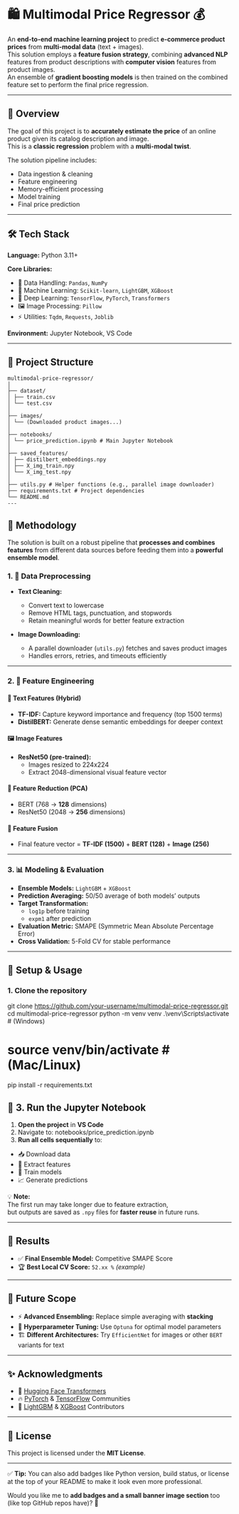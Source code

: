# 🛍️ Multimodal Price Regressor 💰

An **end-to-end machine learning project** to predict **e-commerce product prices** from **multi-modal data** (text + images).  
This solution employs a **feature fusion strategy**, combining **advanced NLP** features from product descriptions with **computer vision** features from product images.  
An ensemble of **gradient boosting models** is then trained on the combined feature set to perform the final price regression.

---

## 📜 Overview

The goal of this project is to **accurately estimate the price** of an online product given its catalog description and image.  
This is a **classic regression** problem with a **multi-modal twist**.

The solution pipeline includes:
- Data ingestion & cleaning
- Feature engineering
- Memory-efficient processing
- Model training
- Final price prediction

---

## 🛠️ Tech Stack

**Language:** Python 3.11+  

**Core Libraries:**
- 🧮 Data Handling: `Pandas`, `NumPy`
- 🤖 Machine Learning: `Scikit-learn`, `LightGBM`, `XGBoost`
- 🧠 Deep Learning: `TensorFlow`, `PyTorch`, `Transformers`
- 🖼️ Image Processing: `Pillow`
- ⚡ Utilities: `Tqdm`, `Requests`, `Joblib`

**Environment:** Jupyter Notebook, VS Code

---

## 📁 Project Structure
```
multimodal-price-regressor/
│
├── dataset/
│ ├── train.csv
│ └── test.csv
│
├── images/
│ └── (Downloaded product images...)
│
├── notebooks/
│ └── price_prediction.ipynb # Main Jupyter Notebook
│
├── saved_features/
│ ├── distilbert_embeddings.npy
│ ├── X_img_train.npy
│ └── X_img_test.npy
│
├── utils.py # Helper functions (e.g., parallel image downloader)
├── requirements.txt # Project dependencies
└── README.md
---
```
## 🧠 Methodology

The solution is built on a robust pipeline that **processes and combines features** from different data sources before feeding them into a **powerful ensemble model**.

### 1. 🧼 Data Preprocessing
* **Text Cleaning:**  
  - Convert text to lowercase  
  - Remove HTML tags, punctuation, and stopwords  
  - Retain meaningful words for better feature extraction

* **Image Downloading:**  
  - A parallel downloader (`utils.py`) fetches and saves product images  
  - Handles errors, retries, and timeouts efficiently

---

### 2. 🧬 Feature Engineering

#### 📝 Text Features (Hybrid)
* **TF-IDF:** Capture keyword importance and frequency (top 1500 terms)
* **DistilBERT:** Generate dense semantic embeddings for deeper context

#### 🖼️ Image Features
* **ResNet50 (pre-trained):**  
  - Images resized to 224x224  
  - Extract 2048-dimensional visual feature vector

#### 🧭 Feature Reduction (PCA)
* BERT (768 → **128** dimensions)
* ResNet50 (2048 → **256** dimensions)

#### 🔗 Feature Fusion
* Final feature vector = **TF-IDF (1500)** + **BERT (128)** + **Image (256)**

---

### 3. 📊 Modeling & Evaluation

* **Ensemble Models:** `LightGBM` + `XGBoost`
* **Prediction Averaging:** 50/50 average of both models’ outputs
* **Target Transformation:**  
  - `log1p` before training  
  - `expm1` after prediction
* **Evaluation Metric:** SMAPE (Symmetric Mean Absolute Percentage Error)
* **Cross Validation:** 5-Fold CV for stable performance

---

## 🚀 Setup & Usage

### 1. Clone the repository

git clone https://github.com/your-username/multimodal-price-regressor.git
cd multimodal-price-regressor
python -m venv venv
.\venv\Scripts\activate       # (Windows)
# source venv/bin/activate    # (Mac/Linux)

pip install -r requirements.txt
## 🧪 3. Run the Jupyter Notebook

1. **Open the project** in **VS Code**
2. Navigate to:
notebooks/price_prediction.ipynb
3. **Run all cells sequentially** to:
- 📥 Download data
- 🧬 Extract features
- 🤖 Train models
- 📈 Generate predictions

💡 **Note:**  
The first run may take longer due to feature extraction,  
but outputs are saved as `.npy` files for **faster reuse** in future runs.

---

## 🎯 Results

- ✅ **Final Ensemble Model:** Competitive SMAPE Score  
- 🏆 **Best Local CV Score:** `52.xx %` *(example)*

---

## 🔮 Future Scope

- ⚡ **Advanced Ensembling:** Replace simple averaging with **stacking**
- 🧪 **Hyperparameter Tuning:** Use `Optuna` for optimal model parameters
- 🏗️ **Different Architectures:** Try `EfficientNet` for images or other `BERT` variants for text

---

## ✨ Acknowledgments

- 🤝 [Hugging Face Transformers](https://huggingface.co/)
- 🔥 [PyTorch](https://pytorch.org/) & [TensorFlow](https://www.tensorflow.org/) Communities
- 🌿 [LightGBM](https://github.com/microsoft/LightGBM) & [XGBoost](https://github.com/dmlc/xgboost) Contributors

---

## 📝 License

This project is licensed under the **MIT License**.

---

✅ **Tip:** You can also add badges like Python version, build status, or license at the top of your README to make it look even more professional.  

Would you like me to **add badges and a small banner image section** too (like top GitHub repos have)? 🚀

